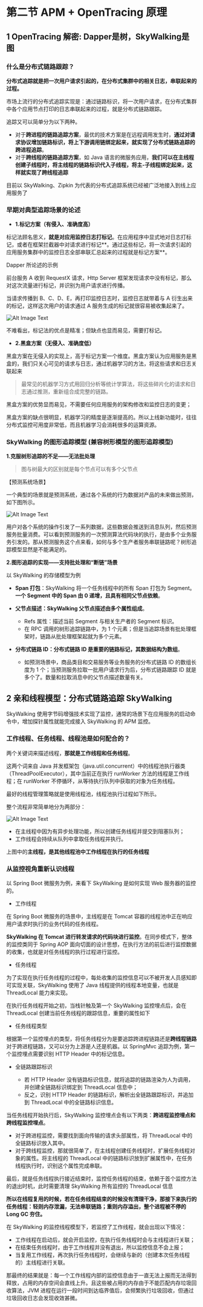 # **第二节 APM + OpenTracing 原理**

## **1 OpenTracing 解密: Dapper是树，SkyWalking是图**

### **什么是分布式链路跟踪？**

**分布式追踪就是把一次用户请求引起的，在分布式集群中的相关日志，串联起来的过程。**

市场上流行的分布式追踪实现是：通过链路标识，将一次用户请求，在分布式集群中各个应用节点打印的日志串联起来的过程，就是分布式链路跟踪。

追踪又可以简单分为以下两种。

* 对于**跨进程的链路追踪方案**，最优的技术方案是在远程调用发生时，**通过对请求协议增加链路标识，将上下游调用链绑定起来，就实现了分布式链路追踪的跨进程追踪**。
* 对于**跨线程的链路追踪方案**，如 Java 语言的微服务应用，**我们可以在主线程创建子线程时，将主线程的链路标识代入子线程，将主-子线程绑定起来，这样就实现了跨线程追踪**

目前以 SkyWalking、Zipkin 为代表的分布式追踪系统已经被广泛地接入到线上应用服务了

### **早期对典型追踪场景的论述**

* **1.标记方案（有侵入、准确度高）**

标记法顾名思义，**就是对应用监控日志打标记**。在应用程序中显式地对日志打标记，或者在框架拦截器中对请求进行标记**。通过这些标记，将一次请求引起的应用服务集群中的监控日志全部串联汇总起来的过程就是标记方案**。

Dapper 所论述的示例

前台服务 A 收到 RequestX 请求，Http Server 框架发现请求中没有标记，那么对这次流量进行标记，并识别为用户请求进行传播。

当请求传播到 B、C、D、E，再打印监控日志时，监控日志就带着与 A 衍生出来的标记，这样这次用户的请求通过 A 服务生成的标记就很容易被收集起来了。

![Alt Image Text](../images/apm1_2_1.png "Body image")

不难看出，标记法的优点是精准；但缺点也显而易见，需要打标记。

* **2.黑盒方案（无侵入、准确度低）**

黑盒方案在无侵入的实现上，高于标记方案一个维度。黑盒方案认为应用服务是黑盒的，我们只关心可见的请求与日志，通过机器学习的方法，将这些请求和日志关联起来

> 最常见的机器学习方式用回归分析等统计学算法，将这些碎片化的请求和日志通过推测，重新组合成完整的链路。

黑盒方案的优势显而易见，不需要任何应用服务的架构修改和监控日志的变更；

黑盒方案的缺点很明显，机器学习的精度是逐渐提高的。所以上线新功能时，往往分布式监控可用度非常低，而且机器学习会消耗很多的运算资源。



### **SkyWalking 的图形追踪模型 (兼容树形模型的图形追踪模型)**

**1.克服树形追踪的不足——无法批处理**

> 图与树最大的区别就是每个节点可以有多个父节点

【预测系统场景】

一个典型的场景就是预测系统，通过各个系统的行为数据对产品的未来做出预测，如下图所示。

![Alt Image Text](../images/apm1_2_2.png "Body image")

用户对各个系统的操作引发了一系列数据，这些数据会推送到消息队列，然后预测服务批量消费。可以看到预测服务的一次预测算法代码块的执行，是由多个业务服务引发的。那从预测服务这个点来看，如何与多个生产者服务串联链路呢？树形追踪模型显然是不能满足的。

**2.图形追踪的实现——支持批处理和“断链”场景**

以 SkyWalking 的存储模型为例

* **Span 打包**：SkyWalking 将一个任务线程中的所有 Span 打包为 Segment。**一个 Segment 中的 Span 由 0 递增，且具有相同父节点依赖**。

* **父节点描述：SkyWalking 父节点描述由多个属性组成**。
	* Refs 属性：描述当前 Segment 与相关生产者的 Segment 标识。
	* 在 RPC 调用的树形追踪链路中，为 1 个元素；但是当追踪场景有批处理框架时，链路从批处理框架起就为多个元素。

* **分布式链路 ID：分布式链路 ID 是重要的链路标记，其数据结构为数组**。
	* 如预测场景中，商品类目和交易服务等业务服务的分布式链路 ID 的数组长度为 1 个；当预测服务拉取一批用户请求行为后，分布式链路跟踪 ID 就是多个了。数量和拉取消息中的父节点描述数量有关。

## **2 亲和线程模型：分布式链路追踪 SkyWalking**

SkyWalking 使用字节码增强技术实现了监控，通常的场景下在应用服务的启动命令中，增加探针属性就能完成接入 SkyWalking 的 APM 监控。

### **工作线程、任务线程、线程池是如何配合的？**

两个关键词来描述线程，**那就是工作线程和任务线程**。

这两个词来自 Java 并发框架包（java.util.concurrent）中的线程池执行器类（ThreadPoolExecutor），其中当前正在执行 runWorker 方法的线程是工作线程；在 runWorker 不停循环，从等待执行队列中获取的对象为任务线程。

最好的线程管理策略就是使用线程池，线程池执行过程如下所示。

整个流程非常简单地分为两部分：

![Alt Image Text](../images/apm1_2_3.png "Body image")

* 在主线程中因为有异步处理功能，所以创建任务线程并提交到阻塞队列；
* 工作线程会持续从队列中拿取任务线程并执行。

上图中的**主线程，是其他线程池中工作线程在执行的任务线程**

### **从监控视角重新认识线程**

以 Spring Boot 微服务为例，来看下 SkyWalking 是如何实现 Web 服务器的监控的。

* 工作线程

在 Spring Boot 微服务的场景中，主线程是在 Tomcat 容器的线程池中正在响应用户请求时执行的业务代码的任务线程。

**SkyWalking 在 Tomcat 进行转发请求的代码块进行监控**。在同步模式下，整体的监控类同于 Spring AOP 面向切面的设计思想，在执行方法的前后进行监控数据的收集，也就是对任务线程的执行过程进行监控。

* 任务线程

为了实现在执行任务线程的过程中，每处收集的监控信息可以不被开发人员感知即可实现关联，SkyWalking 使用了 Java 线程提供的线程本地变量，也就是 ThreadLocal 能力来实现。

在执行任务线程开始之初，当栈针触及第一个 SkyWalking 监控埋点后，会在 ThreadLocal 创建当前任务线程的跟踪信息，重要的属性如下

* 任务线程类型

根据第一个监控埋点的类型，将任务线程分为是要追踪跨进程链路还是**跨线程链路** 对于跨进程链路，又可以分为上游是人还是机器。以 SpringMvc 追踪为例，第一个监控埋点需要识别 HTTP Header 中的标记信息。

* 全链路跟踪标识

	* 若 HTTP Header 没有链路标识信息，就将追踪的链路渲染为人为调用，并创建全链路标识绑定到 ThreadLocal 信息中；
	* 反之，识别 HTTP Header 的链路标识，解析出全链路跟踪标识，并追加到 ThreadLocal 中的全链路标识信息。

当任务线程开始执行后，SkyWalking 监控埋点会有以下两类：**跨进程监控埋点和跨线程监控埋点**。

* 对于跨进程监控，需要找到面向传输的请求头部属性，将 ThreadLocal 中的全链路标识放入其中。
* 对于跨线程监控，那就很简单了，在主线程创建任务线程时，扩展任务线程对象的属性。将主线程的 ThreadLocal 中的链路标识放到扩展属性中，在任务线程执行时，识别这个属性完成串联。

最后，就是任务线程执行接近结束时，监控任务线程的结束，依赖于首个监控方法的退出时机，此时需要清理 SkyWalking 所有监控的 ThreadLocal 信息

**所以在线程复用的时候，若在任务线程结束的时候没有清理干净，那接下来执行的任务线程：轻则内存泄漏，无法串联链路；重则内存溢出，整个进程被不停的 Long GC 夯住。**

在 SkyWalking 的监控线程模型下，若监控了工作线程，就会出现以下情况：

* 工作线程在启动后，就会开启监控，在执行任务线程时会与主线程进行关联；
* 在结束任务线程时，由于工作线程并没有退出，所以监控信息不会上报；
* 当复用工作线程，再次执行任务线程时，会继续与新的（创建本次任务线程的）主线程进行关联。

那最终的结果就是：每一个工作线程内部的监控信息由于一直无法上报而无法得到释放，占用的内存空间会直线上升。且这些被占用的内存由于不能匹配内存垃圾回收算法，JVM 进程在运行一段时间到达临界值后，会频繁执行垃圾回收，但通过垃圾回收日志会发现收效甚微。

